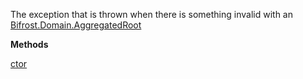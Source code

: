 The exception that is thrown when there is something invalid with
            an [Bifrost.Domain.AggregatedRoot](Bifrost.Domain.AggregatedRoot)

**Methods**

[ctor](Bifrost.Domain.InvalidAggregateException.ctor)
